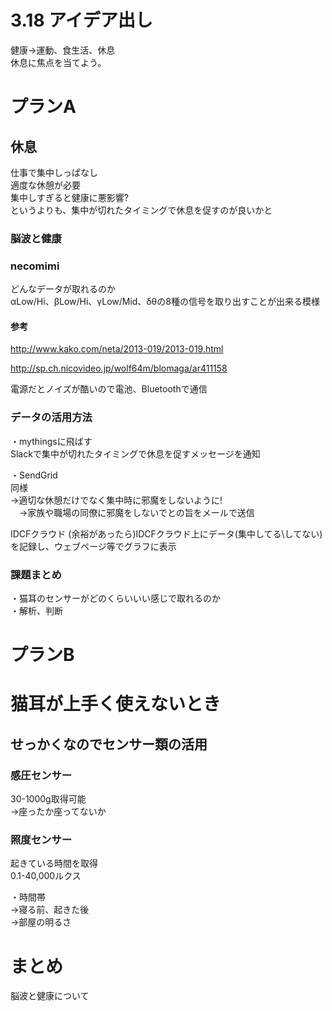 # 3.18 アイデア出し

健康→運動、食生活、休息  
休息に焦点を当てよう。

# プランA

## 休息

仕事で集中しっぱなし  
適度な休憩が必要  
集中しすぎると健康に悪影響?  
というよりも、集中が切れたタイミングで休息を促すのが良いかと

### 脳波と健康

### necomimi

どんなデータが取れるのか  
αLow/Hi、βLow/Hi、γLow/Mid、δθの8種の信号を取り出すことが出来る模様

#### 参考
http://www.kako.com/neta/2013-019/2013-019.html  

http://sp.ch.nicovideo.jp/wolf64m/blomaga/ar411158  

電源だとノイズが酷いので電池、Bluetoothで通信

### データの活用方法

・mythingsに飛ばす    
Slackで集中が切れたタイミングで休息を促すメッセージを通知  

・SendGrid  
同様  
→適切な休憩だけでなく集中時に邪魔をしないように!  
　→家族や職場の同僚に邪魔をしないでとの旨をメールで送信  
  
IDCFクラウド
(余裕があったら)IDCFクラウド上にデータ(集中してる\してない)を記録し、ウェブページ等でグラフに表示

### 課題まとめ

・猫耳のセンサーがどのくらいいい感じで取れるのか  
・解析、判断  

# プランB

# 猫耳が上手く使えないとき  

## せっかくなのでセンサー類の活用

### 感圧センサー
30-1000g取得可能  
→座ったか座ってないか  

### 照度センサー
起きている時間を取得  
0.1-40,000ルクス  

・時間帯  
→寝る前、起きた後  
→部屋の明るさ  

### 



# まとめ


脳波と健康について
